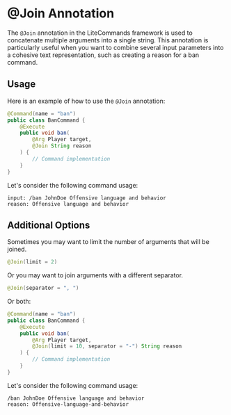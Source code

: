 # @Join Annotation

The `@Join` annotation in the LiteCommands framework is used to concatenate
multiple arguments into a single string. This annotation is particularly
useful when you want to combine several input parameters into a cohesive
text representation, such as creating a reason for a ban command.

## Usage
Here is an example of how to use the `@Join` annotation:

```Java
@Command(name = "ban")
public class BanCommand {
    @Execute
    public void ban(
        @Arg Player target,
        @Join String reason
    ) {
        // Command implementation
    }
}
```

Let's consider the following command usage:

```
input: /ban JohnDoe Offensive language and behavior
reason: Offensive language and behavior
```

## Additional Options

Sometimes you may want to limit the number of arguments that will be joined.
```java
@Join(limit = 2)
```

Or you may want to join arguments with a different separator.
```java
@Join(separator = ", ")
```

Or both:

```java
@Command(name = "ban")
public class BanCommand {
    @Execute
    public void ban(
        @Arg Player target,
        @Join(limit = 10, separator = "-") String reason
    ) {
        // Command implementation
    }
}
```

Let's consider the following command usage:

```
/ban JohnDoe Offensive language and behavior
reason: Offensive-language-and-behavior
```
